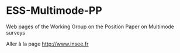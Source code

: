 # ESS-Multimode-PP
Web pages of the Working Group on the Position Paper on Multimode surveys

Aller à la page http://www.insee.fr
